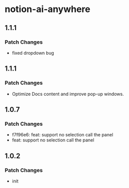 # notion-ai-anywhere

## 1.1.1

### Patch Changes

- fixed dropdown bug

## 1.1.1

### Patch Changes

- Optimize Docs content and improve pop-up windows.

## 1.0.7

### Patch Changes

- f7f96e6: feat: support no selection call the panel
- feat: support no selection call the panel

## 1.0.2

### Patch Changes

- init
